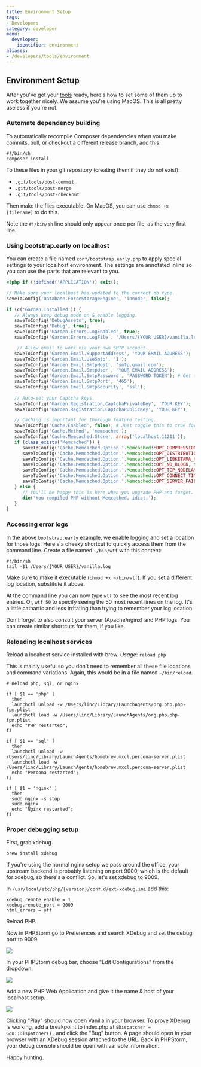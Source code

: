 ```yaml
---
title: Environment Setup
tags:
- Developers
category: developer
menu:
  developer:
    identifier: environment
aliases:
- /developers/tools/environment
---
```

## Environment Setup

After you've got your [tools](/developers/tools) ready, here's how to set some of them up to work together nicely. We assume you're using MacOS. This is all pretty useless if you're not.

### Automate dependency building

To automatically recompile Composer dependencies when you make commits, pull, or checkout a different release branch, add this:

```
#!/bin/sh
composer install
```

To these files in your git repository (creating them if they do not exist):

* `.git/tools/post-commit`
* `.git/tools/post-merge`
* `.git/tools/post-checkout`

Then make the files executable. On MacOS, you can use `chmod +x [filename]` to do this.

Note the `#!/bin/sh` line should only appear once per file, as the very first line.

### Using bootstrap.early on localhost

You can create a file named `conf/bootstrap.early.php` to apply special settings to your localhost environment. The settings are annotated inline so you can use the parts that are relevant to you.

```php
<?php if (!defined('APPLICATION')) exit();

// Make sure your localhost has updated to the correct db type.
saveToConfig('Database.ForceStorageEngine', 'innodb', false);

if (c('Garden.Installed')) {
   // Always keep debug mode on & enable logging.
   saveToConfig('DebugAssets', true);
   saveToConfig('Debug', true);
   saveToConfig('Garden.Errors.LogEnabled', true);
   saveToConfig('Garden.Errors.LogFile', '/Users/{YOUR USER}/vanilla.log');

	// Allow email to work via your own SMTP account.
   saveToConfig('Garden.Email.SupportAddress', 'YOUR EMAIL ADDRESS');
   saveToConfig('Garden.Email.UseSmtp', '1');
   saveToConfig('Garden.Email.SmtpHost', 'smtp.gmail.com');
   saveToConfig('Garden.Email.SmtpUser', 'YOUR EMAIL ADDRESS');
   saveToConfig('Garden.Email.SmtpPassword', 'PASSWORD TOKEN'); # Get this in Gmail etc.
   saveToConfig('Garden.Email.SmtpPort', '465');
   saveToConfig('Garden.Email.SmtpSecurity', 'ssl');
   
   // Auto-set your Captcha keys.
   saveToConfig('Garden.Registration.CaptchaPrivateKey', 'YOUR KEY');
   saveToConfig('Garden.Registration.CaptchaPublicKey', 'YOUR KEY');

   // Caching is important for thorough feature testing.
   saveToConfig('Cache.Enabled', false); # Just toggle this to true for testing with cache; usually it's a pain to leave on
   saveToConfig('Cache.Method', 'memcached');
   saveToConfig('Cache.Memcached.Store', array('localhost:11211'));
   if (class_exists('Memcached')) {
      saveToConfig('Cache.Memcached.Option.'.Memcached::OPT_COMPRESSION, true, false);
      saveToConfig('Cache.Memcached.Option.'.Memcached::OPT_DISTRIBUTION, Memcached::DISTRIBUTION_CONSISTENT, FALSE);
      saveToConfig('Cache.Memcached.Option.'.Memcached::OPT_LIBKETAMA_COMPATIBLE, true, false);
      saveToConfig('Cache.Memcached.Option.'.Memcached::OPT_NO_BLOCK, true, false);
      saveToConfig('Cache.Memcached.Option.'.Memcached::OPT_TCP_NODELAY, true, false);
      saveToConfig('Cache.Memcached.Option.'.Memcached::OPT_CONNECT_TIMEOUT, 1000, false);
      saveToConfig('Cache.Memcached.Option.'.Memcached::OPT_SERVER_FAILURE_LIMIT, 2, false);
   } else {
   	  // You'll be happy this is here when you upgrade PHP and forget.
      die('You compiled PHP without Memcached, idiot.');
   }
}
```

### Accessing error logs

In the above `bootstrap.early` example, we enable logging and set a location for those logs. Here's a cheeky shortcut to quickly access them from the command line. Create a file named `~/bin/wtf` with this content:

```
#!/bin/sh
tail -$1 /Users/{YOUR USER}/vanilla.log
```

Make sure to make it executable (`chmod +x ~/bin/wtf`). If you set a different log location, substitute it above.

At the command line you can now type `wtf` to see the most recent log entries. Or, `wtf 50` to specify seeing the 50 most recent lines on the log. It's a little cathartic and less irritating than trying to remember your log location.

Don't forget to also consult your server (Apache/nginx) and PHP logs. You can create similar shortcuts for them, if you like.

### Reloading localhost services

Reload a locahost service installed with brew. _Usage_: `reload php`

This is mainly useful so you don't need to remember all these file locations and command variations. Again, this would be in a file named `~/bin/reload`.

```
# Reload php, sql, or nginx

if [ $1 == 'php' ] 
  then
  launchctl unload -w /Users/linc/Library/LaunchAgents/org.php.php-fpm.plist
  launchctl load -w /Users/linc/Library/LaunchAgents/org.php.php-fpm.plist
  echo "PHP restarted";
fi

if [ $1 == 'sql' ] 
  then
  launchctl unload -w /Users/linc/Library/LaunchAgents/homebrew.mxcl.percona-server.plist
  launchctl load -w /Users/linc/Library/LaunchAgents/homebrew.mxcl.percona-server.plist
  echo "Percona restarted";
fi

if [ $1 = 'nginx' ] 
  then
  sudo nginx -s stop
  sudo nginx
  echo "Nginx restarted";
fi 
```

### Proper debugging setup

First, grab xdebug.

`brew install xdebug`

If you're using the normal nginx setup we pass around the office, your upstream backend is probably listening on port 9000, which is the default for xdebug, so there's a conflict. So, let's set xdebug to 9009.

In `/usr/local/etc/php/{version}/conf.d/ext-xdebug.ini` add this:

```
xdebug.remote_enable = 1
xdebug.remote_port = 9009
html_errors = off
```

Reload PHP.

Now in PHPStorm go to Preferences and search XDebug and set the debug port to 9009.

![](https://us.v-cdn.net/5022541/uploads/editor/bo/dqpgwnvkn6tx.png "")

In your PHPStorm debug bar, choose "Edit Configurations" from the dropdown.

![](https://us.v-cdn.net/5022541/uploads/editor/o4/e8r3pktz5vp9.png "")

Add a new PHP Web Application and give it the name & host of your localhost setup.

![](https://us.v-cdn.net/5022541/uploads/editor/cv/1nur7d6q57eb.png "")

Clicking "Play" should now open Vanilla in your browser. To prove XDebug is working, add a breakpoint to index.php at `$Dispatcher = Gdn::Dispatcher();` and click the "Bug" button. A page should open in your browser with an XDebug session attached to the URL. Back in PHPStorm, your debug console should be open with variable information.

Happy hunting.
